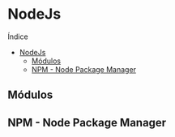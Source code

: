 # NodeJs

Índice

- [NodeJs](#nodejs)
  - [Módulos](#módulos)
  - [NPM - Node Package Manager](#npm---node-package-manager)

## Módulos

## NPM - Node Package Manager
